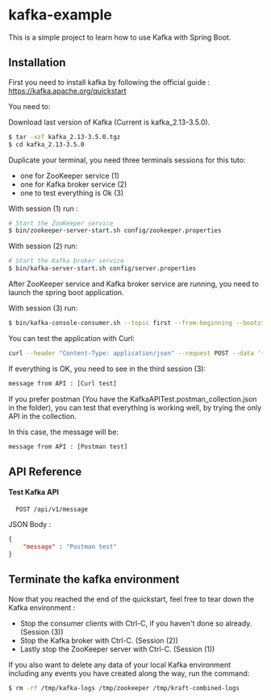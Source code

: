 # kafka-example

This is a simple project to learn how to use Kafka with Spring Boot.

## Installation

First you need to install kafka by following the official guide :
https://kafka.apache.org/quickstart

You need to:

Download last version of Kafka (Current is kafka_2.13-3.5.0).

```bash
$ tar -xzf kafka_2.13-3.5.0.tgz
$ cd kafka_2.13-3.5.0
```

Duplicate your terminal, you need three terminals sessions for this tuto:

* one for ZooKeeper service (1)
* one for Kafka broker service (2)
* one to test everything is Ok (3)

With session (1) run :

```bash
# Start the ZooKeeper service
$ bin/zookeeper-server-start.sh config/zookeeper.properties
```

With session (2) run:

```bash
# Start the Kafka broker service
$ bin/kafka-server-start.sh config/server.properties
```

After ZooKeeper service and Kafka broker service are running, you need to launch the spring boot application.

With session (3) run:

```bash
$ bin/kafka-console-consumer.sh --topic first --from-beginning --bootstrap-server localhost:9092
```

You can test the application with Curl:

```bash
curl --header "Content-Type: application/json" --request POST --data '{"message": "Curl test"}' http://localhost:8080/api/v1/message
```

If everything is OK, you need to see in the third session (3):
```bash
message from API : [Curl test]
```

If you prefer postman (You have the KafkaAPITest.postman_collection.json in the folder), you can test that everything is working well, by trying the only API in the collection.

In this case, the message will be:
```bash
message from API : [Postman test]
```

## API Reference

#### Test Kafka API

```http
  POST /api/v1/message
```

JSON Body :
```json
{
    "message" : "Postman test"
}
```

## Terminate the kafka environment

Now that you reached the end of the quickstart, feel free to tear down the Kafka environment :
* Stop the consumer clients with Ctrl-C, if you haven't done so already. (Session (3))
* Stop the Kafka broker with Ctrl-C. (Session (2))
* Lastly stop the ZooKeeper server with Ctrl-C. (Session (1))

If you also want to delete any data of your local Kafka environment including any events you have created along the way, run the command:
```bash
$ rm -rf /tmp/kafka-logs /tmp/zookeeper /tmp/kraft-combined-logs
```
